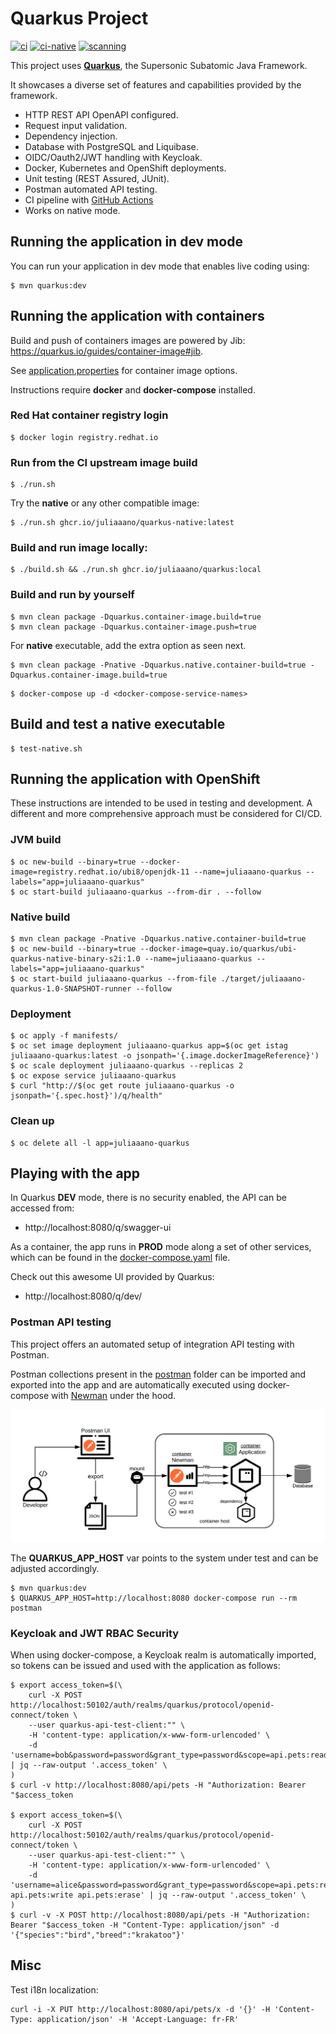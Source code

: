 # Quarkus Project

[![ci](https://github.com/juliaaano/quarkus/actions/workflows/ci.yml/badge.svg)](https://github.com/juliaaano/quarkus/actions/workflows/ci.yml)
[![ci-native](https://github.com/juliaaano/quarkus/actions/workflows/ci-native.yml/badge.svg)](https://github.com/juliaaano/quarkus/actions/workflows/ci-native.yml)
[![scanning](https://github.com/juliaaano/quarkus/actions/workflows/scanning.yml/badge.svg)](https://github.com/juliaaano/quarkus/actions/workflows/scanning.yml)

This project uses [**Quarkus**](https://quarkus.io/), the Supersonic Subatomic Java Framework.

It showcases a diverse set of features and capabilities provided by the framework.

* HTTP REST API OpenAPI configured.
* Request input validation.
* Dependency injection.
* Database with PostgreSQL and Liquibase.
* OIDC/Oauth2/JWT handling with Keycloak.
* Docker, Kubernetes and OpenShift deployments.
* Unit testing (REST Assured, JUnit).
* Postman automated API testing.
* CI pipeline with [GitHub Actions](./github/workflows/quarkus.yml)
* Works on native mode.

## Running the application in dev mode

You can run your application in dev mode that enables live coding using:
```
$ mvn quarkus:dev
```

## Running the application with containers

Build and push of containers images are powered by Jib: https://quarkus.io/guides/container-image#jib.

See [application.properties](./src/main/resources/application.properties) for container image options.

Instructions require **docker** and **docker-compose** installed.

### Red Hat container registry login
```
$ docker login registry.redhat.io
```

### Run from the CI upstream image build
```
$ ./run.sh
```
Try the **native** or any other compatible image:
```
$ ./run.sh ghcr.io/juliaaano/quarkus-native:latest
```

### Build and run image locally:
```
$ ./build.sh && ./run.sh ghcr.io/juliaaano/quarkus:local
```

### Build and run by yourself

```
$ mvn clean package -Dquarkus.container-image.build=true
$ mvn clean package -Dquarkus.container-image.push=true
```

For **native** executable, add the extra option as seen next.

```
$ mvn clean package -Pnative -Dquarkus.native.container-build=true -Dquarkus.container-image.build=true
```

```
$ docker-compose up -d <docker-compose-service-names>
```

## Build and test a native executable

```
$ test-native.sh
```

## Running the application with OpenShift

These instructions are intended to be used in testing and development. A different and more comprehensive approach must be considered for CI/CD.

### JVM build

```
$ oc new-build --binary=true --docker-image=registry.redhat.io/ubi8/openjdk-11 --name=juliaaano-quarkus --labels="app=juliaaano-quarkus"
$ oc start-build juliaaano-quarkus --from-dir . --follow
```

### Native build

```
$ mvn clean package -Pnative -Dquarkus.native.container-build=true
$ oc new-build --binary=true --docker-image=quay.io/quarkus/ubi-quarkus-native-binary-s2i:1.0 --name=juliaaano-quarkus --labels="app=juliaaano-quarkus"
$ oc start-build juliaaano-quarkus --from-file ./target/juliaaano-quarkus-1.0-SNAPSHOT-runner --follow
```

### Deployment

```
$ oc apply -f manifests/
$ oc set image deployment juliaaano-quarkus app=$(oc get istag juliaaano-quarkus:latest -o jsonpath='{.image.dockerImageReference}')
$ oc scale deployment juliaaano-quarkus --replicas 2
$ oc expose service juliaaano-quarkus
$ curl "http://$(oc get route juliaaano-quarkus -o jsonpath='{.spec.host}')/q/health"
```

### Clean up

```
$ oc delete all -l app=juliaaano-quarkus
```

## Playing with the app

In Quarkus **DEV** mode, there is no security enabled, the API can be accessed from:

* http://localhost:8080/q/swagger-ui

As a container, the app runs in **PROD** mode along a set of other services, which can be found in the [docker-compose.yaml](./docker-compose.yaml) file.

Check out this awesome UI provided by Quarkus:

* http://localhost:8080/q/dev/

### Postman API testing

This project offers an automated setup of integration API testing with Postman.

Postman collections present in the [postman](./postman) folder can be imported and exported into the app and are automatically executed using docker-compose with [Newman](https://github.com/postmanlabs/newman) under the hood.

![Postman API Testing with Newman](./postman-api-testing-newman.png )

The **QUARKUS_APP_HOST** var points to the system under test and can be adjusted accordingly.

```
$ mvn quarkus:dev
$ QUARKUS_APP_HOST=http://localhost:8080 docker-compose run --rm postman
```

### Keycloak and JWT RBAC Security

When using docker-compose, a Keycloak realm is automatically imported, so tokens can be issued and used with the application as follows:

```
$ export access_token=$(\
    curl -X POST http://localhost:50102/auth/realms/quarkus/protocol/openid-connect/token \
    --user quarkus-api-test-client:"" \
    -H 'content-type: application/x-www-form-urlencoded' \
    -d 'username=bob&password=password&grant_type=password&scope=api.pets:read' | jq --raw-output '.access_token' \
)
$ curl -v http://localhost:8080/api/pets -H "Authorization: Bearer "$access_token

$ export access_token=$(\
    curl -X POST http://localhost:50102/auth/realms/quarkus/protocol/openid-connect/token \
    --user quarkus-api-test-client:"" \
    -H 'content-type: application/x-www-form-urlencoded' \
    -d 'username=alice&password=password&grant_type=password&scope=api.pets:read api.pets:write api.pets:erase' | jq --raw-output '.access_token' \
)
$ curl -v -X POST http://localhost:8080/api/pets -H "Authorization: Bearer "$access_token -H "Content-Type: application/json" -d '{"species":"bird","breed":"krakatoo"}'
```

## Misc

Test i18n localization:
```
curl -i -X PUT http://localhost:8080/api/pets/x -d '{}' -H 'Content-Type: application/json' -H 'Accept-Language: fr-FR'
```
